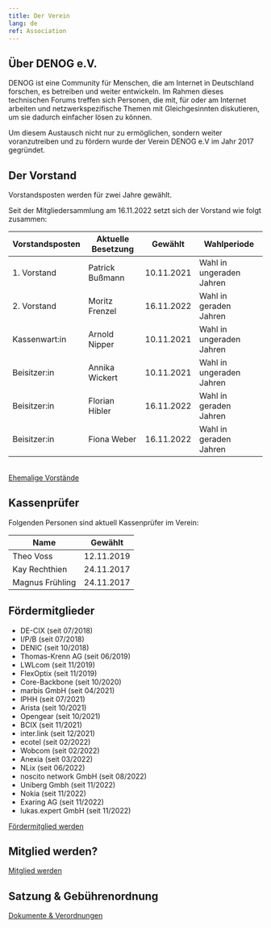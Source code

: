 ```yaml
---
title: Der Verein
lang: de
ref: Association
---
```


## Über DENOG e.V.
DENOG ist eine Community für Menschen, die am Internet in Deutschland forschen, es betreiben und weiter entwickeln. Im Rahmen dieses technischen Forums treffen sich Personen, die mit, für oder am Internet arbeiten und netzwerkspezifische Themen mit Gleichgesinnten diskutieren, um sie dadurch einfacher lösen zu können.

Um diesem Austausch nicht nur zu ermöglichen, sondern weiter voranzutreiben und zu fördern wurde der Verein DENOG e.V im Jahr 2017 gegründet.


## Der Vorstand

Vorstandsposten werden für zwei Jahre gewählt.

Seit der Mitgliedersammlung am 16.11.2022 setzt sich der Vorstand wie folgt zusammen:

| Vorstandsposten | Aktuelle Besetzung   | Gewählt     | Wahlperiode                 |
|-----------------|----------------------|-------------|-----------------------------|
| 1. Vorstand     | Patrick Bußmann      | 10.11.2021  | Wahl in ungeraden Jahren    |
| 2. Vorstand     | Moritz Frenzel       | 16.11.2022  | Wahl in geraden Jahren      |
| Kassenwart:in   | Arnold Nipper        | 10.11.2021  | Wahl in ungeraden Jahren    |
| Beisitzer:in    | Annika Wickert       | 10.11.2021  | Wahl in ungeraden Jahren    |
| Beisitzer:in    | Florian Hibler       | 16.11.2022  | Wahl in geraden Jahren      |
| Beisitzer:in    | Fiona Weber          | 16.11.2022  | Wahl in geraden Jahren      |

<br />
<a href="board.html" class="btn btn-custom-default">Ehemalige Vorstände <i class="ion-arrow-right-c"></i></a>


## Kassenprüfer

Folgenden Personen sind aktuell Kassenprüfer im Verein:

| Name                 | Gewählt          |
|----------------------|------------------|
| Theo Voss            | 12.11.2019       |
| Kay Rechthien        | 24.11.2017       |
| Magnus Frühling      | 24.11.2017       |


## Fördermitglieder

- DE-CIX (seit 07/2018)
- I/P/B (seit 07/2018)
- DENIC (seit 10/2018)
- Thomas-Krenn AG (seit 06/2019)
- LWLcom (seit 11/2019)
- FlexOptix (seit 11/2019)
- Core-Backbone (seit 10/2020)
- marbis GmbH (seit 04/2021)
- IPHH (seit 07/2021)
- Arista (seit 10/2021)
- Opengear (seit 10/2021)
- BCIX (seit 11/2021)
- inter.link (seit 12/2021)
- ecotel (seit 02/2022)
- Wobcom (seit 02/2022)
- Anexia (seit 03/2022)
- NLix (seit 06/2022)
- noscito network GmbH (seit 08/2022)
- Uniberg Gmbh (seit 11/2022)
- Nokia (seit 11/2022)
- Exaring AG (seit 11/2022)
- lukas.expert GmbH (seit 11/2022)

<a href="become_sustaining_member.html" class="btn btn-custom-default">Fördermitglied werden <i class="ion-arrow-right-c"></i></a>

## Mitglied werden?

<a href="become_member.html" class="btn btn-custom-default">Mitglied werden <i class="ion-arrow-right-c"></i></a>

## Satzung & Gebührenordnung

<a href="documents.html" class="btn btn-custom-default">Dokumente & Verordnungen <i class="ion-arrow-right-c"></i></a>

